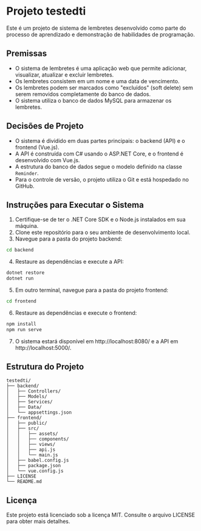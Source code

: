 # Projeto testedti

Este é um projeto de sistema de lembretes desenvolvido como parte do processo de aprendizado e demonstração de habilidades de programação.

## Premissas

- O sistema de lembretes é uma aplicação web que permite adicionar, visualizar, atualizar e excluir lembretes.
- Os lembretes consistem em um nome e uma data de vencimento.
- Os lembretes podem ser marcados como "excluídos" (soft delete) sem serem removidos completamente do banco de dados.
- O sistema utiliza o banco de dados MySQL para armazenar os lembretes.

## Decisões de Projeto

- O sistema é dividido em duas partes principais: o backend (API) e o frontend (Vue.js).
- A API é construída com C# usando o ASP.NET Core, e o frontend é desenvolvido com Vue.js.
- A estrutura do banco de dados segue o modelo definido na classe `Reminder`.
- Para o controle de versão, o projeto utiliza o Git e está hospedado no GitHub.

## Instruções para Executar o Sistema

1. Certifique-se de ter o .NET Core SDK e o Node.js instalados em sua máquina.
2. Clone este repositório para o seu ambiente de desenvolvimento local.
3. Navegue para a pasta do projeto backend:

```bash
cd backend
```

4. Restaure as dependências e execute a API:

```bash
dotnet restore
dotnet run
```

5. Em outro terminal, navegue para a pasta do projeto frontend:

```bash
cd frontend
```

6. Restaure as dependências e execute o frontend:

```bash
npm install
npm run serve
```

7. O sistema estará disponível em http://localhost:8080/ e a API em http://localhost:5000/.

## Estrutura do Projeto

```arduino
testedti/
├── backend/
│   ├── Controllers/
│   ├── Models/
│   ├── Services/
│   ├── Data/
│   └── appsettings.json
├── frontend/
│   ├── public/
│   ├── src/
│   │   ├── assets/
│   │   ├── components/
│   │   ├── views/
│   │   ├── api.js
│   │   └── main.js
│   ├── babel.config.js
│   ├── package.json
│   └── vue.config.js
├── LICENSE
└── README.md
```

## Licença
Este projeto está licenciado sob a licença MIT. Consulte o arquivo LICENSE para obter mais detalhes.
